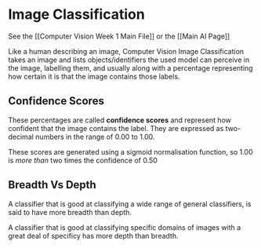 # Image Classification

See the [[Computer Vision Week 1 Main File]] or the [[Main AI Page]]

Like a human describing an image, Computer Vision Image Classification takes an image and lists objects/identifiers the used model can perceive in the image, labelling them, and usually along with a percentage representing how certain it is that the image contains those labels.

## Confidence Scores

These percentages are called **confidence scores** and represent how confident that the image contains the label. They are expressed as two-decimal numbers in the range of 0.00 to 1.00.

These scores are generated using a sigmoid normalisation function, so 1.00 is *more than* two times the confidence of 0.50

## Breadth Vs Depth

A classifier that is good at classifying a wide range of general classifiers, is said to have more breadth than depth.

A classifier that is good at classifying specific domains of images with a great deal of specificy has more depth than breadth.
